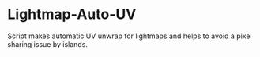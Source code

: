 # Lightmap-Auto-UV
Script makes automatic UV unwrap for lightmaps and helps to avoid a pixel sharing issue by islands.
